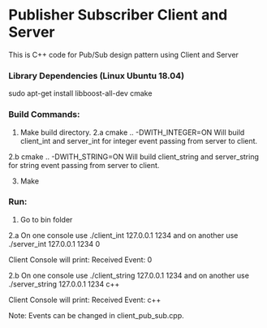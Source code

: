 # Publisher Subscriber Client and Server
This is C++ code for Pub/Sub design pattern using Client and Server 

### Library Dependencies (Linux Ubuntu 18.04)
sudo apt-get install libboost-all-dev cmake

### Build Commands:

1. Make build directory.
2.a cmake .. -DWITH_INTEGER=ON
Will build client_int and server_int for integer event passing from server to client.

2.b cmake .. -DWITH_STRING=ON
Will build client_string and server_string for string event passing from server to client.

3. Make

### Run:
1. Go to bin folder

2.a 
On one console use ./client_int 127.0.0.1 1234 
and on another use ./server_int 127.0.0.1 1234 0

Client Console will print:  Received Event: 0

2.b
On one console use ./client_string 127.0.0.1 1234 
and on another use ./server_string 127.0.0.1 1234 c++

Client Console will print:  Received Event: c++

Note:
Events can be changed in client_pub_sub.cpp.
